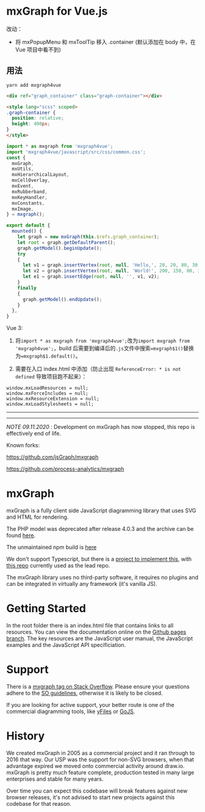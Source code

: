 # mxGraph for Vue.js

改动：

* 将 mxPopupMenu 和 mxToolTip 移入 .container (默认添加在 body 中，在 Vue 项目中看不到)

## 用法

```shell
yarn add mxgraph4vue
```

```html
<div ref="graph_container" class="graph-container"></div>

<style lang="scss" scoped>
.graph-container {
  position: relative;
  height: 400px;
}
</style>
```

```js
import * as mxgraph from 'mxgraph4vue';
import 'mxgraph4vue/javascript/src/css/common.css';
const {
  mxGraph,
  mxUtils,
  mxHierarchicalLayout,
  mxCellOverlay,
  mxEvent,
  mxRubberband,
  mxKeyHandler,
  mxConstants,
  mxImage,
} = mxgraph();

export default {
  mounted() {
    let graph = new mxGraph(this.$refs.graph_container);
    let root = graph.getDefaultParent();
    graph.getModel().beginUpdate();
    try
    {
      let v1 = graph.insertVertex(root, null, 'Hello,', 20, 20, 80, 30);
      let v2 = graph.insertVertex(root, null, 'World!', 200, 150, 80, 30);
      let e1 = graph.insertEdge(root, null, '', v1, v2);
    }
    finally
    {
      graph.getModel().endUpdate();
    }
  },
}
```

Vue 3:

1. 将`import * as mxgraph from 'mxgraph4vue';`改为`import mxgraph from 'mxgraph4vue';`，build 后需要到编译后的`.js`文件中搜索`=mxgraph$1()`替换为`=mxgraph$1.default()`。

1. 需要在入口 index.html 中添加（防止出现 `ReferenceError: * is not defined` 导致项目跑不起来）：

```
window.mxLoadResources = null;
window.mxForceIncludes = null;
window.mxResourceExtension = null;
window.mxLoadStylesheets = null;
```

----
----

*NOTE 09.11.2020* : Development on mxGraph has now stopped, this repo is effectively end of life.

Known forks:

https://github.com/jsGraph/mxgraph

https://github.com/process-analytics/mxgraph

mxGraph
=======

mxGraph is a fully client side JavaScript diagramming library that uses SVG and HTML for rendering.

The PHP model was deprecated after release 4.0.3 and the archive can be found [here](https://github.com/jgraph/mxgraph-php).

The unmaintained npm build is [here](https://www.npmjs.com/package/mxgraph)

We don't support Typescript, but there is a [project to implement this](https://github.com/process-analytics/mxgraph-road-to-DefinitelyTyped), with [this repo](https://github.com/hungtcs/mxgraph-type-definitions) currently used as the lead repo.

The mxGraph library uses no third-party software, it requires no plugins and can be integrated in virtually any framework (it's vanilla JS).

Getting Started
===============

In the root folder there is an index.html file that contains links to all resources. You can view the documentation online on the [Github pages branch](https://jgraph.github.io/mxgraph/). The key resources are the JavaScript user manual, the JavaScript examples and the JavaScript API specificiation.

Support
=======

There is a [mxgraph tag on Stack Overflow](http://stackoverflow.com/questions/tagged/mxgraph). Please ensure your questions adhere to the [SO guidelines](http://stackoverflow.com/help/on-topic), otherwise it is likely to be closed.

If you are looking for active support, your better route is one of the commercial diagramming tools, like [yFiles](https://www.yworks.com/products/yfiles-for-html) or [GoJS](https://gojs.net/latest/index.html).

History
=======

We created mxGraph in 2005 as a commercial project and it ran through to 2016 that way. Our USP was the support for non-SVG browsers, when that advantage expired we moved onto commercial activity around draw.io. mxGraph is pretty much feature complete, production tested in many large enterprises and stable for many years.

Over time you can expect this codebase will break features against new browser releases, it's not advised to start new projects against this codebase for that reason.
